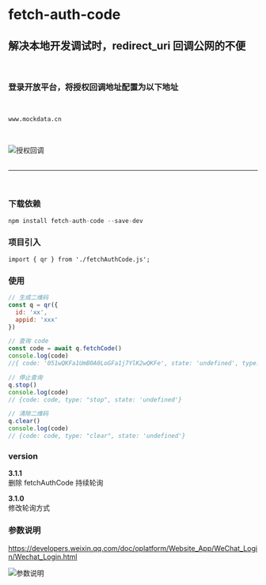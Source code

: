 # fetch-auth-code

## 解决本地开发调试时，redirect_uri 回调公网的不便
<br /> 

### 登录开放平台，将授权回调地址配置为以下地址

<br /> 

```
www.mockdata.cn
```
<br /> 


![授权回调](https://raw.githubusercontent.com/wyh-code/fetch-auth-code/master/mockdata.png)
<br /> 
<br /> 

* * *
<br /> 

### 下载依赖     

```js
npm install fetch-auth-code --save-dev
```
### 项目引入
```
import { qr } from './fetchAuthCode.js';
```

### 使用
```js
// 生成二维码
const q = qr({
  id: 'xx',
  appid: 'xxx'
})

// 查询 code
const code = await q.fetchCode()
console.log(code)
//{ code: '051wQKFa1UmB0A0LoGFa1j7YlK2wQKFe', state: 'undefined', type: 'code'|'error' }

// 停止查询
q.stop()
console.log(code)
// {code: code, type: "stop", state: 'undefined'}

// 清除二维码
q.clear()
console.log(code)
// {code: code, type: "clear", state: 'undefined'}

```

### version
**3.1.1**       
删除 fetchAuthCode 持续轮询       

**3.1.0**       
修改轮询方式


### 参数说明        
https://developers.weixin.qq.com/doc/oplatform/Website_App/WeChat_Login/Wechat_Login.html

![参数说明](https://raw.githubusercontent.com/wyh-code/fetch-auth-code/master/params.png)